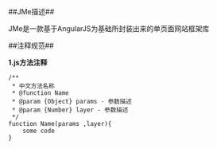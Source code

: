 ##JMe描述##

JMe是一款基于AngularJS为基础所封装出来的单页面网站框架库


##注释规范##

**1.js方法注释**

	/**
	 * 中文方法名称
	 * @function Name
	 * @param {Object} params - 参数描述
	 * @param {Number} layer - 参数描述
	 */
	function Name(params ,layer){
		some code
	}


